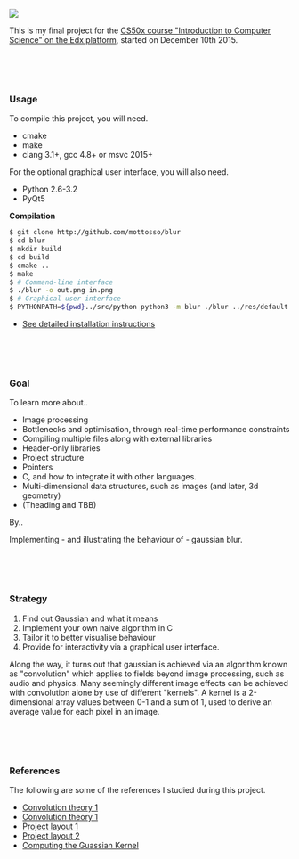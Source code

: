 ![](https://cloud.githubusercontent.com/assets/2152766/12165616/4272f0b0-b517-11e5-96bf-dcceab4560ce.gif)

This is my final project for the [CS50x course "Introduction to Computer Science" on the Edx platform](https://courses.edx.org/courses/HarvardX/CS50x3/2015/info), started on December 10th 2015.

<br>
<br>
<br>

### Usage

To compile this project, you will need.

- cmake
- make
- clang 3.1+, gcc 4.8+ or msvc 2015+

For the optional graphical user interface, you will also need.

- Python 2.6-3.2
- PyQt5

**Compilation**

```bash
$ git clone http://github.com/mottosso/blur
$ cd blur
$ mkdir build
$ cd build
$ cmake ..
$ make
$ # Command-line interface
$ ./blur -o out.png in.png
$ # Graphical user interface
$ PYTHONPATH=${pwd}../src/python python3 -m blur ./blur ../res/default.png
```

- [See detailed installation instructions](../../wiki/Building-on-Ubuntu-14.04)

<br>
<br>
<br>

### Goal

To learn more about..

- Image processing
- Bottlenecks and optimisation, through real-time performance constraints
- Compiling multiple files along with external libraries
- Header-only libraries
- Project structure
- Pointers
- C, and how to integrate it with other languages.
- Multi-dimensional data structures, such as images (and later, 3d geometry)
- (Theading and TBB)

By..

Implementing - and illustrating the behaviour of - gaussian blur.

<br>
<br>
<br>

### Strategy

1. Find out Gaussian and what it means
2. Implement your own naive algorithm in C
3. Tailor it to better visualise behaviour
4. Provide for interactivity via a graphical user interface.

Along the way, it turns out that gaussian is achieved via an algorithm known as "convolution" which applies to fields beyond image processing, such as audio and physics. Many seemingly different image effects can be achieved with convolution alone by use of different "kernels". A kernel is a 2-dimensional array values between 0-1 and a sum of 1, used to derive an average value for each pixel in an image.

<br>
<br>
<br>

### References

The following are some of the references I studied during this project.

- [Convolution theory 1](http://setosa.io/ev/image-kernels)
- [Convolution theory 1](https://docs.gimp.org/en/plug-in-convmatrix.html)
- [Project layout 1](https://github.com/wjakob/instant-meshes)
- [Project layout 2](http://stackoverflow.com/questions/446017/popular-folder-structure-for-build)
- [Computing the Guassian Kernel](http://stackoverflow.com/questions/8204645/implementing-gaussian-blur-how-to-calculate-convolution-matrix-kernel)
